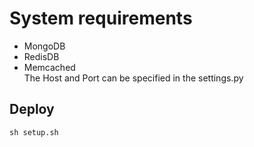 # System requirements
- MongoDB
- RedisDB
- Memcached  
The Host and Port can be specified in the settings.py

## Deploy

```
sh setup.sh
```
